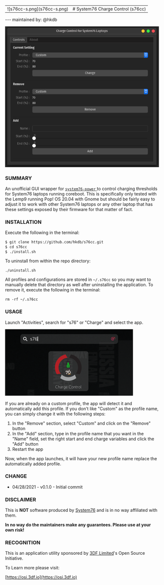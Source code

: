 
<table>
	<tr>
		<td>
			![s76cc-s.png](s76cc-s.png) 
		</td>
		<td>
			# System76 Charge Control (s76cc)
		</td>
	</tr>
</table>
---
maintained by: @hkdb

![ss](ss.png)

### SUMMARY

An unofficial GUI wrapper for [`system76-power` ](https://github.com/pop-os/system76-power) to control charging thresholds for System76 laptops running coreboot. This is specifically only tested with the Lemp9 running Pop! OS 20.04 with Gnome but should be fairly easy to adjust it to work with other System76 laptops or any other laptop that has these settings exposed by their firmware for that matter of fact.

### INSTALLATION

Execute the following in the terminal:
```
$ git clone https://github.com/hkdb/s76cc.git
$ cd s76cc
$ ./install.sh
```

To uninstall from within the repo directory:
```
./uninstall.sh
```

All profiles and configurations are stored in `~/.s76cc` so you may want to manually delete that directory as well after uninstalling the application. To remove it, execute the following in the terminal:

```
rm -rf ~/.s76cc
```

### USAGE

Launch "Activities", search for "s76" or "Charge" and select the app.

![gnome-search](gnome-search.png)

If you are already on a custom profile, the app will detect it and automatically add this profile. If you don't like "Custom" as the profile name, you can simply change it with the following steps:

1. In the "Remove" section, select "Custom" and click on the "Remove" button
2. In the "Add" section, type in the profile name that you want in the "Name" field, set the right start and end charge variables and click the "Add" button
3. Restart the app

Now, when the app launches, it will have your new profile name replace the automatically added profile. 

### CHANGE

- 04/28/2021 - v0.1.0 - Initial commit

### DISCLAIMER

This is **NOT** software produced by [System76](https://system76.com) and is in no way affiliated with them.

**In no way do the maintainers make any guarantees. Please use at your own risk!**

### RECOGNITION

This is an application utility sponsored by [3DF Limited](https://3df.io)'s Open Source Initiative.

To Learn more please visit:

[https://osi.3df.io](https://osi.3df.io)



